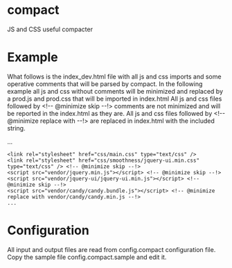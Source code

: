 compact
=======

JS and CSS useful compacter

Example
=======

What follows is the index_dev.html file with all js and css imports and some
operative comments that will be parsed by compact.
In the following example all js and css without comments will be minimized and
replaced by a prod.js and prod.css that will be imported in index.html
All js and css files followed by <!-- @minimize skip --!> comments are not
minimized and will be reported in the index.html as they are.
All js and css files followed by <!-- @minimize replace with <string> --!> are
replaced in index.html with the included string.

<html>
  <head>
    ...

    <link rel="stylesheet" href="css/main.css" type="text/css" />
    <link rel="stylesheet" href="css/smoothness/jquery-ui.min.css" type="text/css" /> <!-- @minimize skip --!>
    <script src="vendor/jquery.min.js"></script> <!-- @minimize skip --!>
    <script src="vendor/jquery-ui/jquery-ui.min.js"></script> <!-- @minimize skip --!>
    <script src="vendor/candy/candy.bundle.js"></script> <!-- @minimize replace with vendor/candy/candy.min.js --!>
    ...

Configuration
=============

All input and output files are read from config.compact configuration file.
Copy the sample file config.compact.sample and edit it.

